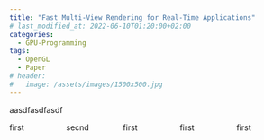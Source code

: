 ```yaml
---
title: "Fast Multi-View Rendering for Real-Time Applications"
# last_modified_at: 2022-06-10T01:20:00+02:00
categories:
  - GPU-Programming
tags:
  - OpenGL
  - Paper
# header:
#   image: /assets/images/1500x500.jpg
---
```


aasdfasdfasdf

<div style="display:block;">
  <div style="float:left; width:20%;">
   first
  </div>
  <div style="float:left; width:20%;">
   secnd
  </div>
  <div style="float:left; width:20%;">
   first
  </div>
  <div style="float:left; width:20%;">
   first
  </div>
  <div style="float:left; width:20%;">
   first
  </div>
</div>              
